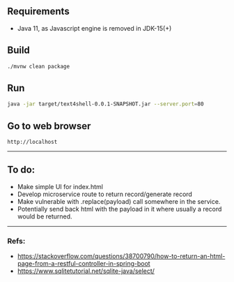 ## Requirements
- Java 11, as Javascript engine is removed in JDK-15(+)

## Build
```bash
./mvnw clean package
```

## Run

```bash
java -jar target/text4shell-0.0.1-SNAPSHOT.jar --server.port=80
```

## Go to web browser
```
http://localhost
```

-----

## To do:
- Make simple UI for index.html
- Develop microservice route to return record/generate record
- Make vulnerable with .replace(payload) call somewhere in the service.
- Potentially send back html with the payload in it where usually a record would be returned.

------
### Refs:
- https://stackoverflow.com/questions/38700790/how-to-return-an-html-page-from-a-restful-controller-in-spring-boot
- https://www.sqlitetutorial.net/sqlite-java/select/
